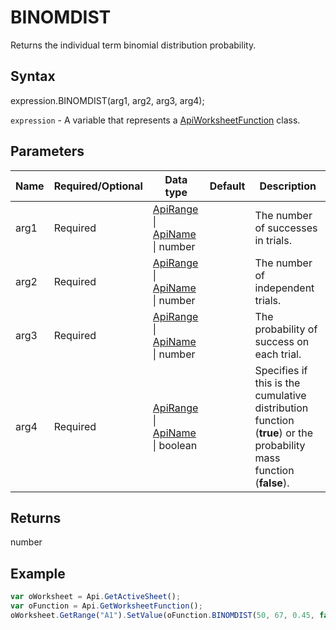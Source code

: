 # BINOMDIST

Returns the individual term binomial distribution probability.

## Syntax

expression.BINOMDIST(arg1, arg2, arg3, arg4);

`expression` - A variable that represents a [ApiWorksheetFunction](../ApiWorksheetFunction.md) class.

## Parameters

| **Name** | **Required/Optional** | **Data type** | **Default** | **Description** |
| ------------- | ------------- | ------------- | ------------- | ------------- |
| arg1 | Required | [ApiRange](../../ApiRange/ApiRange.md) &#124; [ApiName](../../ApiName/ApiName.md) &#124; number |  | The number of successes in trials. |
| arg2 | Required | [ApiRange](../../ApiRange/ApiRange.md) &#124; [ApiName](../../ApiName/ApiName.md) &#124; number |  | The number of independent trials. |
| arg3 | Required | [ApiRange](../../ApiRange/ApiRange.md) &#124; [ApiName](../../ApiName/ApiName.md) &#124; number |  | The probability of success on each trial. |
| arg4 | Required | [ApiRange](../../ApiRange/ApiRange.md) &#124; [ApiName](../../ApiName/ApiName.md) &#124; boolean |  | Specifies if this is the cumulative distribution function (**true**) or the probability mass function (**false**). |

## Returns

number

## Example



```javascript
var oWorksheet = Api.GetActiveSheet();
var oFunction = Api.GetWorksheetFunction();
oWorksheet.GetRange("A1").SetValue(oFunction.BINOMDIST(50, 67, 0.45, false));
```
